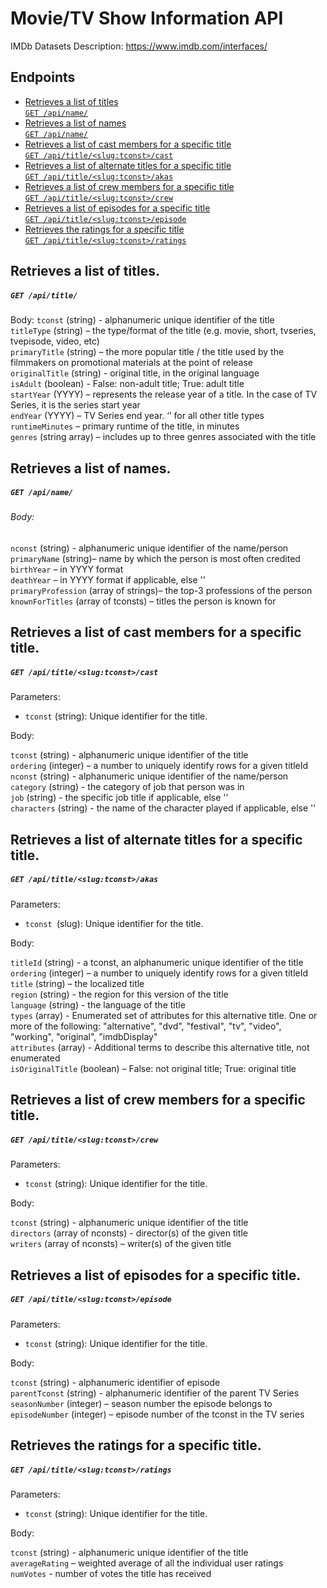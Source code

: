 # Movie/TV Show Information API

IMDb Datasets Description: https://www.imdb.com/interfaces/

## Endpoints

- [Retrieves a list of titles  
   `GET /api/name/`](#retrieves-a-list-of-titles)
- [Retrieves a list of names  
   `GET /api/name/`](#retrieves-a-list-of-names)
- [Retrieves a list of cast members for a specific title  
  `GET /api/title/<slug:tconst>/cast`](#retrieves-a-list-of-cast-members-for-a-specific-title)
- [Retrieves a list of alternate titles for a specific title  
  `GET /api/title/<slug:tconst>/akas`](#retrieves-a-list-of-alternate-titles-for-a-specific-title)
- [Retrieves a list of crew members for a specific title  
  `GET /api/title/<slug:tconst>/crew`](#retrieves-a-list-of-crew-members-for-a-specific-title)
- [Retrieves a list of episodes for a specific title  
   `GET /api/title/<slug:tconst>/episode`](#retrieves-a-list-of-episodes-for-a-specific-title)
- [Retrieves the ratings for a specific title  
  `GET /api/title/<slug:tconst>/ratings`](#retrieves-the-ratings-for-a-specific-title)

## Retrieves a list of titles.

##### `GET /api/title/`

Body:
`tconst` (string) - alphanumeric unique identifier of the title  
`titleType` (string) – the type/format of the title (e.g. movie, short, tvseries, tvepisode, video, etc)  
`primaryTitle` (string) – the more popular title / the title used by the filmmakers on promotional materials at the point of release  
`originalTitle` (string) - original title, in the original language  
`isAdult` (boolean) - False: non-adult title; True: adult title  
`startYear` (YYYY) – represents the release year of a title. In the case of TV Series, it is the series start year  
`endYear` (YYYY) – TV Series end year. ‘’ for all other title types  
`runtimeMinutes` – primary runtime of the title, in minutes  
`genres` (string array) – includes up to three genres associated with the title

## Retrieves a list of names.

##### `GET /api/name/`

###### Body:

`nconst` (string) - alphanumeric unique identifier of the name/person  
`primaryName` (string)– name by which the person is most often credited  
`birthYear` – in YYYY format  
`deathYear` – in YYYY format if applicable, else ''  
`primaryProfession` (array of strings)– the top-3 professions of the person  
`knownForTitles` (array of tconsts) – titles the person is known for

## Retrieves a list of cast members for a specific title.

##### `GET /api/title/<slug:tconst>/cast`

Parameters:

- `tconst` (string): Unique identifier for the title.

Body:

`tconst` (string) - alphanumeric unique identifier of the title  
`ordering` (integer) – a number to uniquely identify rows for a given titleId  
`nconst` (string) - alphanumeric unique identifier of the name/person  
`category` (string) - the category of job that person was in  
`job` (string) - the specific job title if applicable, else ''  
`characters` (string) - the name of the character played if applicable, else ''

## Retrieves a list of alternate titles for a specific title.

##### `GET /api/title/<slug:tconst>/akas`

Parameters:

- `tconst `(slug): Unique identifier for the title.

Body:

`titleId` (string) - a tconst, an alphanumeric unique identifier of the title  
`ordering` (integer) – a number to uniquely identify rows for a given titleId  
`title` (string) – the localized title  
`region` (string) - the region for this version of the title  
`language` (string) - the language of the title  
`types` (array) - Enumerated set of attributes for this alternative title. One or more of the following: "alternative", "dvd", "festival", "tv", "video", "working", "original", "imdbDisplay"  
`attributes` (array) - Additional terms to describe this alternative title, not enumerated  
`isOriginalTitle` (boolean) – False: not original title; True: original title

## Retrieves a list of crew members for a specific title.

##### `GET /api/title/<slug:tconst>/crew`

Parameters:

- `tconst` (string): Unique identifier for the title.

Body:

`tconst` (string) - alphanumeric unique identifier of the title  
`directors` (array of nconsts) - director(s) of the given title  
`writers` (array of nconsts) – writer(s) of the given title

## Retrieves a list of episodes for a specific title.

##### `GET /api/title/<slug:tconst>/episode`

Parameters:

- `tconst` (string): Unique identifier for the title.

Body:

`tconst` (string) - alphanumeric identifier of episode  
`parentTconst` (string) - alphanumeric identifier of the parent TV Series  
`seasonNumber` (integer) – season number the episode belongs to  
`episodeNumber` (integer) – episode number of the tconst in the TV series

## Retrieves the ratings for a specific title.

##### `GET /api/title/<slug:tconst>/ratings`

Parameters:

- `tconst` (string): Unique identifier for the title.

Body:

`tconst` (string) - alphanumeric unique identifier of the title  
`averageRating` – weighted average of all the individual user ratings  
`numVotes` - number of votes the title has received

